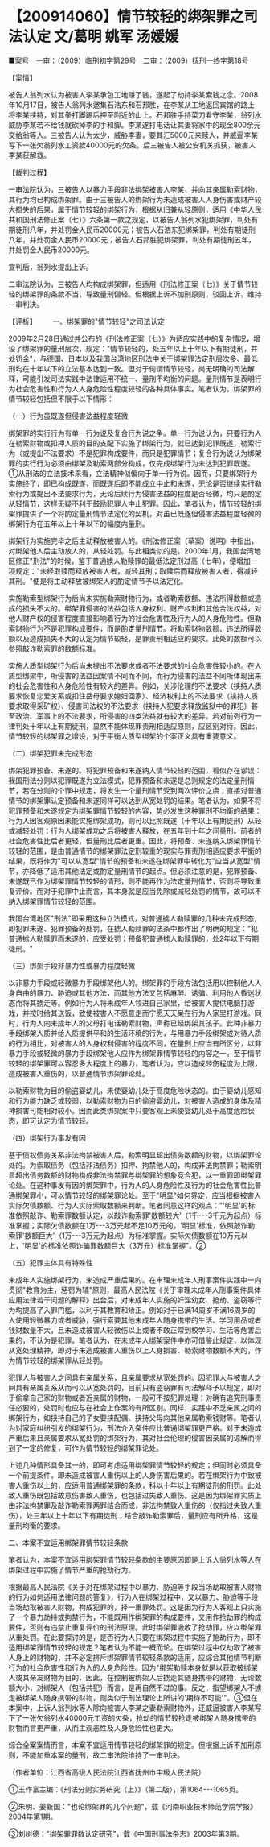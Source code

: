 # 【200914060】情节较轻的绑架罪之司法认定 文/葛明 姚军 汤媛媛

■案号　一审：（2009）临刑初字第29号　二审：（2009）抚刑一终字第18号

【案情】

被告人翁列水认为被害人李某承包工地赚了钱，遂起了劫持李某索钱之念。2008年10月17日，被告人翁列水邀集石浩东和石邦胜，在李某从工地返回宾馆的路上将李某挟持，对其拳打脚踢后押至附近的山上。石邦胜手持菜刀看守李某，翁列水威胁李某若不给钱就砍掉李的手和脚。李某遂打电话让其妻将家中的现金800余元交给翁等人。三被告人认为太少，威胁李妻，要其汇5000元来赎人，并威逼李某写下一张欠翁列水工资款40000元的欠条。后三被告人被公安机关抓获，被害人李某获解救。

【裁判过程】

一审法院认为，三被告人以暴力手段非法绑架被害人李某，并向其亲属勒索财物，其行为均已构成绑架罪。由于三被告人的绑架行为未造成被害人人身伤害或财产较大损失的后果，属于情节较轻的绑架行为，根据从旧兼从轻原则，适用《中华人民共和国刑法修正案（七）》六条第一款之规定，以被告人翁列水犯绑架罪，判处有期徒刑八年，并处罚金人民币20000元；被告人石浩东犯绑架罪，判处有期徒刑八年，并处罚金人民币20000元；被告人石邦胜犯绑架罪，判处有期徒刑五年，并处罚金人民币20000元。

宣判后，翁列水提出上诉。

二审法院认为，三被告人均构成绑架罪，但适用《刑法修正案（七）》关于情节较轻的绑架罪的条款不当，导致量刑偏轻。但根据上诉不加刑原则，驳回上诉，维持一审判决。

【评析】 　　一、绑架罪的"情节较轻"之司法认定

2009年2月28日通过并公布的《刑法修正案（七）》为适应实践中的复杂情况，增设了绑架罪的量刑层次，规定："情节较轻的，处五年以上十年以下有期徒刑，并处罚金"，与德国、日本以及我国台湾地区刑法中关于绑架罪法定刑层次多、最低刑均在十年以下的立法基本达到一致。但对于何谓情节较轻，尚无明确的司法解释，可能引发司法实践中法律适用不统一、量刑不均衡的问题。量刑情节是表明行为社会危害性和行为人人身危险性程度较轻的各种具体事实。笔者认为，绑架罪的情节较轻包括但不限于以下情形：

（一）行为虽既遂但侵害法益程度轻微

绑架罪的实行行为有单一行为说及复合行为说之争。单一行为说认为，只要行为人在勒索财物或扣押人质的目的支配下实施了绑架行为，就已达到犯罪既遂，勒索行为（或提出不法要求）不是犯罪构成要件，而只是犯罪情节；复合行为说认为绑架罪的实行行为必须由绑架及勒索两部分构成，仅完成绑架行为未达到犯罪既遂。①从刑法的立法技术来看，立法精神似偏向于单一行为说。因而，只要绑架行为实施终了，即已构成既遂，而既遂后即不能成立中止和未遂，无论是否继续实行勒索行为或提出不法要求行为，无论后续行为侵害法益的程度是否轻微，均只是酌定从轻情节，这样无疑不利于鼓励犯罪人中止犯罪。因此，笔者认为，情节较轻的绑架罪提供了一个将酌定量刑情节法定化的契机，对虽已既遂但侵害法益程度轻微的绑架行为在五年以上十年以下的幅度内量刑。

绑架行为实施完毕之后主动释放被害人的。《刑法修正案（草案）说明》中指出，对绑架他人后主动放人的，从轻处罚。与此相类似的是，2000年1月，我国台湾地区修正"刑法"的时候，鉴于普通掳人勒赎罪的最低法定刑过高（七年），便增加一项规定："未经取赎而释放被害人者，减轻其刑；取赎后而释放被害人者，得减轻其刑。"便是将主动释放被绑架人的酌定情节予以法定化。

实施勒索型绑架行为后尚未实施勒索财物行为，或者勒索数额、违法所得数额或造成的损失不大的。绑架罪侵害的法益包括人身权利、财产权利和其他合法权益，对他人财产权的侵害程度直接影响着行为的社会危害性及行为人的人身危险性。但勒索财物行为不是犯罪构成要件，而是酌定量刑情节。将勒索财物数额、违法所得数额以及造成损失不大的认定为情节较轻，是罪责刑相适应的要求。此处的数额可以参照敲诈勒索罪的数额标准。

实施人质型绑架行为后尚未提出不法要求或者不法要求的社会危害性较小的。在人质型绑架中，所侵害的法益因案情不同而不同，而行为侵害的法益不同所体现出来的社会危害性和人身危险性有较大的差异。例如，关涉伦理的不法要求（挟持人质要求恢复恋爱关系或扣住岳母要求媳妇回家）、经济权利上的不法要求（挟持人质要求取得采矿权）、侵害司法权的不法要求（挟持人犯要求释放监狱中的罪犯）甚至政治、军事上的不法要求，所侵害的四类法益就有较大的差异。若对前列行为一律判处十年以上有期徒刑，显然不能体现罪责刑相适应原则，应区别对待。因此，情节较轻的绑架罪之增设，对于平衡人质型绑架的个案正义具有重要意义。

（二）绑架犯罪未完成形态

绑架犯罪预备、未遂的。将犯罪预备和未遂纳入情节较轻的范围，看似存在谬误：我国刑法分则以犯罪既遂为立法模式，犯罪预备和未遂是总则规定的法定量刑情节，若在分则的个罪中规定，将发生一个量刑情节受到两次评价之虞；直接对普通情节的绑架罪认定预备和未遂同样可以达到从宽处罚的结果。笔者认为，如果不将犯罪预备和未遂规定为绑架罪情节较轻的内容，势必发生这种罪刑不均衡的结果：行为人因客观原因未能实施绑架成功，则可以比照既遂（十年以上有期徒刑）从轻或减轻处罚；行为人绑架成功之后将被害人释放，在五年到十年之间量刑。前者的社会危害性比后者更轻，但量刑比后者更重。因此，将预备、未遂纳入绑架罪情节较轻的范围，是由普通情节的绑架罪法定刑较重的现实与罪责刑相适应要求平衡的结果，既将作为"可以从宽型"情节的预备和未遂在绑架罪中转化为"应当从宽型"情节，亦降低了适用其他法定或酌定量刑情节的起点。但必须注意的是，犯罪预备、未遂既已作为绑架罪情节较轻的情形，则不能再作为法定量刑情节，否则将导致重复评价。而对于犯罪中止而言，其本身就是应当免除或减轻处罚的情节，故可以不纳入绑架罪情节较轻的范围。

我国台湾地区"刑法"即采用这种立法模式，对普通掳人勒赎罪的几种未完成形态，即犯罪未遂、犯罪预备的处罚，在掳人勒赎罪的法条中都作出了明确的规定："犯普通掳人勒赎罪而未遂的，应受处罚；预备犯普通掳人勒赎罪的，处2年以下有期徒刑。"

（三）绑架手段非暴力性或暴力程度轻微

以非暴力手段或轻微暴力手段绑架他人的。绑架罪的手段方法包括用以控制他人人身自由的暴力、胁迫或其他方法，而其他方法又包括麻醉、诱骗、利用他人昏迷状态而将其掳走等。例如行为人将未成年人领进自己家里，给被害人提供电脑打游戏，并按时给其送饭，致使被害人不愿意走而宁愿天天呆在行为人家里打游戏。同时，行为人向未成年人的父母打电话勒索财物，声称已经绑架其孩子。此种非暴力手段绑架人质并给人质提供平和的生活环境的行为，与用暴力手段绑架或对待人质的行为相比，对被害人的人身权利侵害的程度不同，在量刑上应当有所区分，以非暴力手段或轻微的暴力手段绑架他人应作为绑架罪情节较轻的内容之一。至于情节较轻的绑架罪可以容忍多大程度上的暴力，笔者认为，应以造成轻伤程度为上限，造成被害人重伤的，以普通情节绑架罪论处。

以勒索财物为目的偷盗婴幼儿，未使婴幼儿处于高度危险状态的。由于婴幼儿感知和行为能力缺乏或较弱，以勒索财物为目的偷盗婴幼儿，对被害人造成的身体及精神损害可能相对较小。因而此类绑架案中只要客观上未使婴幼儿处于高度危险状态，即可认定为情节较轻。

（四）绑架行为事发有因

基于债权债务关系非法拘禁被害人后，勒索明显超出债务数额的财物，以绑架罪论处的。为索取债务（包括非法债务）扣押、拘禁他人的，构成非法拘禁罪；勒索明显超出债务数额的财物构成非法拘禁罪与绑架罪的想象竞合犯，以一重罪即绑架罪论处。在这种事发有因的绑架罪中，行为人的人身危险性及行为的社会危害性比普通绑架罪小，可以情节较轻的绑架罪论处。至于"明显"如何界定，应当根据被害人实际欠债数额、行为人实际索取数额来判断。笔者同意这样的观点："'明显'的标准依照敲诈、勒索罪数额认定，以敲诈勒索罪'数额较大'（1千---3千元为起点）标准掌握；实际欠债数额在1万---3万元起不足10万元的，'明显'标准，依照敲诈勒索罪'数额巨大'（1万---3万元为起点）为标准掌握。实际欠债数额在10万元以上，'明显'的标准依照诈骗罪数额巨大（3万元）标准掌握"。②

（五）犯罪主体具有特殊性

未成年人实施绑架行为，未造成严重后果的。在审理未成年人刑事案件实践中一向贯彻"教育为主，惩罚为辅"原则，最高人民法院《关于审理未成年人刑事案件具体应用法律若干问题的解释》出台后，对未成年人实施的奸淫幼女、抢劫、盗窃等行为均提高了入罪门槛，以利于其教育和矫正。例如对于已满14周岁不满16周岁的人使用轻微暴力或者威胁，强行索要其他未成年人随身携带的生活、学习用品或者钱财数量不大，且未造成被害人轻微伤以上或者不敢正常到校学习、生活等危害后果的，不认为是犯罪。笔者认为，在未成年人绑架案件中亦可借鉴此规定，以体现从宽处理精神，即对于未造成被害人重伤以上人身损害、勒索财物数额不大的，作为情节较轻的绑架罪从轻处罚。

犯罪人与被害人之间具有亲属关系，且亲属要求从宽处罚的。因犯罪人与被害人之间具有亲属关系从而可以从宽处罚的，目前只有盗窃罪有司法解释予以规定，即对于偷拿自己家的财物或者近亲属的财物，一般可不按犯罪处理；对确有追究刑事责任必要的，处罚时也应与在社会上作案的有所区别。同样，实践中不乏亲属之间的绑架行为，如挟持自己的子女要挟配偶、挟持父母向其他亲属勒索钱财等。笔者认为对家庭纠纷引发的绑架行为，刑法介入条件应比普通绑架罪更严格。对于未造成严重后果且亲属要求从宽处罚的绑架行为，其对社会伦理的侵害因亲属的谅解而得到了一定的修复，可作为情节较轻的绑架罪论处。

上述几种情形具备其一的，即可考虑适用绑架罪情节较轻的规定；但同时必须具备一个前提条件，即未造成被害人重伤以上的人身伤害后果的。若在绑架行为中致被害人重伤以上的，应适用普通绑架罪的条款，科以十年以上有期徒刑的刑罚。此处致人重伤既包括故意伤害致人重伤，也包括过失致人重伤。这是因为绑架罪实质上由非法拘禁罪及敲诈勒索罪两罪结合而成，非法拘禁致人重伤的（仅指过失致人重伤），处三年以上十年以下有期徒刑；结合敲诈勒索罪后，量刑应有所升格，这是量刑均衡的要求。

二、本案不宜适用绑架罪情节较轻条款

笔者认为，本案不宜适用绑架罪情节较轻条款的主要原因即是上诉人翁列水等人在绑架过程中实施了情节严重的抢劫行为。

根据最高人民法院《关于对在绑架过程中以暴力、胁迫等手段当场劫取被害人财物的行为如何适用法律问题的答复》，行为人在绑架过程中，又以暴力、胁迫等手段当场劫取被害人财物，构成犯罪的，择一重罪处罚。这是因为行为人客观上只实施了一个暴力劫持或拘禁行为，不能既用作绑架罪的构成要件，又用作抢劫罪的构成要件，否则有违禁止重复评价的刑法原理。此时绑架罪吸收了抢劫罪，应以绑架罪从重处罚。在此要探讨的是，是否行为人只要在绑架过程中实施了抢劫行为，即不适用绑架罪情节较轻的规定？笔者认为不能一概而论。在绑架过程中仅劫取了被害人身上的财物的，并不必定排斥绑架罪情节较轻条款的适用，应综合其他情节判断行为的社会危害性和行为人的人身危险性。因为"绑架勒赎本身就是以获取被绑架人或其亲友财物为目的，因此，在控制被绑架人后掳走其随身携带的财物，无论数额大小，对绑架人（包括共犯）而言，是再自然不过的事。反之，指望绑架人不掳走被绑架人随身携带的财物，则类似于刑法理论上所讲的'期待不可能'"。③但在本案中，上诉人翁列水等人除向被害人李某之妻勒索财物外，还威逼被害人李某写下了一张欠翁列水40000元工资的欠条，抢劫的情节较抢走被绑架人随身携带的财物而言更严重，从而主观恶性及人身危险性也更大。

综合全案案情而言，本案不宜适用情节较轻的绑架罪的规定。但根据上诉不加刑原则，不能加重本案的量刑，故二审法院维持了一审判决。

（作者单位：江西省高级人民法院江西省抚州市中级人民法院）

①王作富主编：《刑法分则实务研究（上）》（第二版），第1064---1065页。

②朱明、姜新国："也论绑架罪的几个问题"，载《河南职业技术师范学院学报》2004年第1期。

③刘树德："绑架罪罪数认定研究"，载《中国刑事法杂志》2003年第3期。